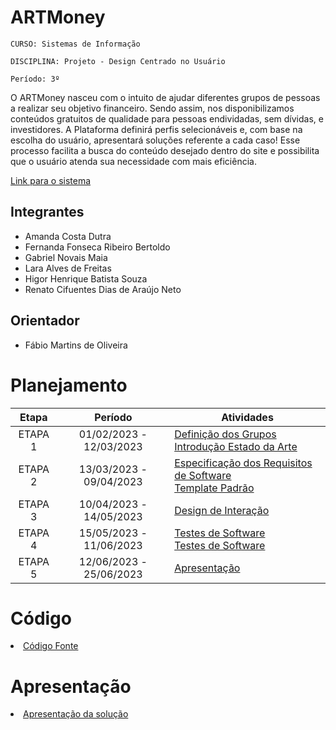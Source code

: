 # ARTMoney

`CURSO: Sistemas de Informação`

`DISCIPLINA: Projeto - Design Centrado no Usuário`

`Período: 3º`

O ARTMoney nasceu com o intuito de ajudar diferentes grupos de pessoas a realizar seu objetivo financeiro. Sendo assim, nos disponibilizamos conteúdos gratuitos de qualidade para pessoas endividadas, sem dívidas, e investidores. A Plataforma definirá perfis selecionáveis e, com base na escolha do usuário, apresentará soluções referente a cada caso! Esse processo facilita a busca do conteúdo desejado dentro do site e possibilita que o usuário atenda sua necessidade com mais eficiência.

[Link para o sistema](https://icei-puc-minas-pmv-si.github.io/pmv-si-2022-1-e1-proj-web-t1-juntamoney/src/index.html)


## Integrantes

* Amanda Costa Dutra
* Fernanda Fonseca Ribeiro Bertoldo
* Gabriel Novais Maia
* Lara Alves de Freitas
* Higor Henrique Batista Souza
* Renato Cifuentes Dias de Araújo Neto


## Orientador

* Fábio Martins de Oliveira

# Planejamento

| Etapa         | Período                   | Atividades |
|  :----:   |  :----:               | ----------- |
| ETAPA 1       | 01/02/2023 - 12/03/2023   |[Definição dos Grupos](docs/context.md) <br> [Introdução Estado da Arte](docs/especification.md) |
| ETAPA 2       | 13/03/2023 - 09/04/2023   |[Especificação dos Requisitos de Software](docs/interface.md) <br> [Template Padrão](docs/template.md) |
| ETAPA 3       | 10/04/2023 - 14/05/2023   |[Design de Interação](docs/development.md) |
| ETAPA 4       | 15/05/2023 - 11/06/2023   |[Testes de Software](docs/development.md) <br> [Testes de Software ](docs/tests.md) |
| ETAPA 5       | 12/06/2023 - 25/06/2023   | [Apresentação](presentation/README.md) |

# Código

<li><a href="src/README.md"> Código Fonte</a></li>

# Apresentação

<li><a href="presentation/README.md"> Apresentação da solução</a></li>

